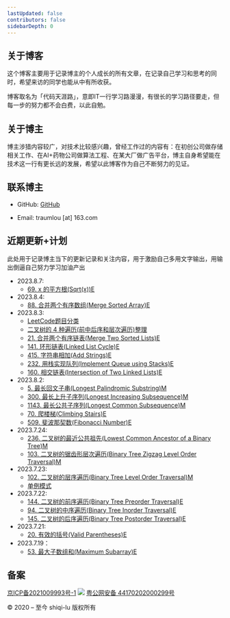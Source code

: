 ```yaml
---
lastUpdated: false
contributors: false
sidebarDepth: 0
---
```

## 关于博客

这个博客主要用于记录博主的个人成长的所有文章，在记录自己学习和思考的同时，希望来访的同学也能从中有所收获。

博客取名为「代码天涯路」，意即IT一行学习路漫漫，有很长的学习路径要走，但每一步的努力都不会白费，以此自勉。

## 关于博主

博主涉猎内容较广，对技术比较感兴趣，曾经工作过的内容有：在初创公司做存储相关工作、在AI+药物公司做算法工程、在某大厂做广告平台，博主自身希望能在技术这一行有更长远的发展，希望以此博客作为自己不断努力的见证。

## 联系博主
* GitHub: [GitHub](https://github.com/shiqi-lu)

* Email: traumlou [at] 163.com

## 近期更新+计划

此处用于记录博主当下的更新记录和关注内容，用于激励自己多用文字输出，用输出倒逼自己努力学习加油产出

* 2023.8.7:
    * [69. x 的平方根(Sqrt(x))E](/algorithm/leetcode/69.sqrt_x.md)
* 2023.8.4:
    * [88. 合并两个有序数组(Merge Sorted Array)E](/algorithm/leetcode/88.Merge-Sorted-Array.md)
* 2023.8.3:
    * [LeetCode题目分类](/algorithm/selection/leetcode-category.md)
    * [二叉树的 4 种遍历(前中后序和层次遍历)整理](/algorithm/selection/binary-Tree-Traversal.md)
    * [21. 合并两个有序链表(Merge Two Sorted Lists)E](/algorithm/leetcode/21.Merge-Two-Sorted-Lists.md)
    * [141. 环形链表(Linked List Cycle)E](/algorithm/leetcode/141.Linked-List-Cycle.md)
    * [415. 字符串相加(Add Strings)E](/algorithm/leetcode/415.Add-Strings.md)
    * [232. 用栈实现队列(Implement Queue using Stacks)E](/algorithm/leetcode/232.Implement-Queue-using-Stacks.md)
    * [160. 相交链表(Intersection of Two Linked Lists)E](/algorithm/leetcode/160.Intersection-of-Two-Linked-Lists.md)
* 2023.8.2:
    * [5. 最长回文子串(Longest Palindromic Substring)M](/algorithm/leetcode/5.Longest-Palindromic-Substring.md)
    * [300. 最长上升子序列(Longest Increasing Subsequence)M](/algorithm/leetcode/300.Longest-Increasing-Subsequence.md)
    * [1143. 最长公共子序列(Longest Common Subsequence)M](/algorithm/leetcode/1143.Longest-Common-Subsequence.md)
    * [70. 爬楼梯(Climbing Stairs)E](/algorithm/leetcode/70.Climbing-Stairs.md)
    * [509. 斐波那契数(Fibonacci Number)E](/algorithm/leetcode/509.Fibonacci-Number.md)
* 2023.7.24:
    * [236. 二叉树的最近公共祖先(Lowest Common Ancestor of a Binary Tree)M](/algorithm/leetcode/236.Lowest-Common-Ancestor-of-a-Binary-Tree.md)
    * [103. 二叉树的锯齿形层次遍历(Binary Tree Zigzag Level Order Traversal)M](/algorithm/leetcode/103.Binary-Tree-Zigzag-Level-Order-Traversal.md)
* 2023.7.23:
    * [102. 二叉树的层序遍历(Binary Tree Level Order Traversal)M](/algorithm/leetcode/102.Binary-Tree-Level-Order-Traversal.md)
    * [单例模式]('/distribute-arch/design-pattern/singleton.md)
* 2023.7.22:
    * [144. 二叉树的前序遍历(Binary Tree Preorder Traversal)E](/algorithm/leetcode/144.Binary-Tree-Preorder-Traversal.md)
    * [94. 二叉树的中序遍历(Binary Tree Inorder Traversal)E](/algorithm/leetcode/94.Binary-Tree-Inorder-Traversal.md)
    * [145. 二叉树的后序遍历(Binary Tree Postorder Traversal)E](/algorithm/leetcode/145.Binary-Tree-Postorder-Traversal.md)
* 2023.7.21:
    * [20. 有效的括号(Valid Parentheses)E](/algorithm/leetcode/20.Valid-Parentheses.md)
* 2023.7.19：
    * [53. 最大子数组和(Maximum Subarray)E](/algorithm/leetcode/53.Maximum-Subarray.md)

## 备案

[京ICP备2021009993号-1](https://beian.miit.gov.cn/) ![](https://blog.shiqi-lu.tech/images/beian.png) [粤公网安备 44170202000299号](http://www.beian.gov.cn/portal/registerSystemInfo?recordcode=44170202000299)

© 2020 – 至今 shiqi-lu 版权所有